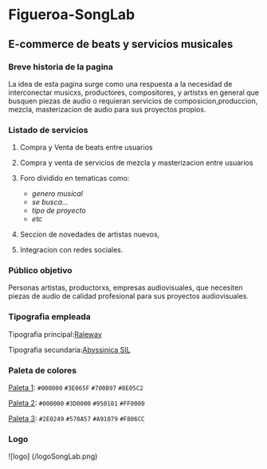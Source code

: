 # Figueroa-SongLab
## E-commerce de beats y servicios musicales

### Breve historia de la pagina

La idea de esta pagina surge como una respuesta a la necesidad de interconectar musicxs, productores, compositores, y artistxs en general que busquen piezas de audio o requieran servicios de composicion,produccion, mezcla, masterizacion de audio para sus proyectos propios.

### Listado de servicios

1. Compra y Venta de beats entre usuarios

2. Compra y venta de servicios de mezcla y masterizacion entre usuarios

3. Foro dividido en tematicas como: 
     - *genero musical* 
     - *se busca...* 
     - *tipo de proyecto* 
     - *etc*  

4. Seccion de novedades de artistas nuevos,

5. Integracion con redes sociales.


### Público objetivo

Personas artistas, productorxs, empresas audiovisuales, que necesiten piezas de audio de calidad profesional para sus proyectos audiovisuales.

### Tipografia empleada

Tipografia principal:[Raleway](https://fonts.google.com/specimen/Raleway?preview.text=profesional&preview.size=34&preview.text_type=custom&subset=latin-ext#styles)


Tipografia secundaria:[Abyssinica SIL](https://fonts.google.com/specimen/Abyssinica+SIL?subset=latin-ext&preview.text=profesional&preview.text_type=custom)

### Paleta de colores

[Paleta 1](https://colorhunt.co/palette/0000003e065f700b978e05c2): `#000000` `#3E065F` `#700B97` `#8E05C2`  

[Paleta 2](https://colorhunt.co/palette/0000003d0000950101ff0000):
`#000000` `#3D0000` `#950101` `#FF0000`

[Paleta 3](https://colorhunt.co/palette/2e0249570a57a91079f806cc):
`#2E0249` `#570A57` `#A91079` `#F806CC`

### Logo

![logo] (/logoSongLab.png)


